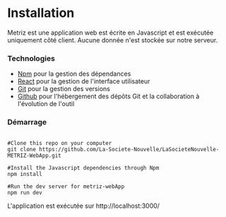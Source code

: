 # Installation

Metriz est une application web est écrite en Javascript et est exécutée uniquement côté client. Aucune donnée n'est stockée sur notre serveur. 

### Technologies

-   [Npm](https://www.npmjs.com/) pour la gestion des dépendances 
-   [React](https://reactjs.org) pour la gestion de l'interface utilisateur
- [Git](https://git-scm.com/) pour la gestion des versions
- [Github](https://github.com/) pour l'hébergement des dépôts Git et la collaboration à l'évolution de l'outil

### Démarrage
```

#Clone this repo on your computer
git clone https://github.com/La-Societe-Nouvelle/LaSocieteNouvelle-METRIZ-WebApp.git

#Install the Javascript dependencies through Npm
npm install

#Run the dev server for metriz-webApp
npm run dev
```

L'application est exécutée sur http://localhost:3000/




